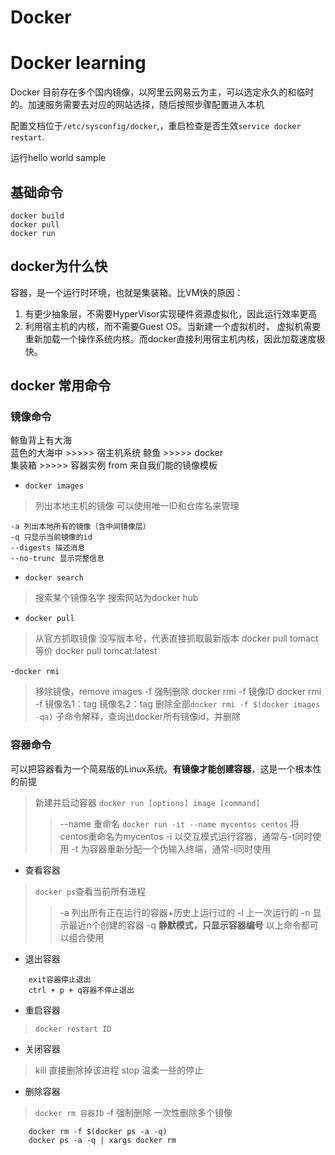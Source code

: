 # Docker


# Docker learning

Docker 目前存在多个国内镜像，以阿里云网易云为主，可以选定永久的和临时的。加速服务需要去对应的网站选择，随后按照步骤配置进入本机

配置文档位于`/etc/sysconfig/docker`,，重启检查是否生效`service docker restart`.

运行hello world sample

## 基础命令

```docker
docker build 
docker pull
docker run 
```

## docker为什么快

容器，是一个运行时环境，也就是集装箱。比VM快的原因：
1. 有更少抽象层，不需要HyperVisor实现硬件资源虚拟化，因此运行效率更高
2. 利用宿主机的内核，而不需要Guest OS。当新建一个虚拟机时， 虚拟机需要重新加载一个操作系统内核。而docker直接利用宿主机内核，因此加载速度极快。



## docker 常用命令

### 镜像命令  
鲸鱼背上有大海  
蓝色的大海中 >>>>> 宿主机系统
鲸鱼 >>>>> docker  
集装箱 >>>>> 容器实例   from 来自我们能的镜像模板

-  `docker images`
> 列出本地主机的镜像
> 可以使用唯一ID和仓库名来管理
```docker
-a 列出本地所有的镜像（含中间镜像层）
-q 只显示当前镜像的id
--digests 描述消息
--no-trunc 显示完整信息
```

- `docker search`
> 搜索某个镜像名字
> 搜索网站为docker hub

- `docker pull`
> 从官方抓取镜像
> 没写版本号，代表直接抓取最新版本
> docker pull tomact 等价 docker pull tomcat:latest

-`docker rmi`
> 移除镜像，remove images
> -f 强制删除
> docker rmi -f 镜像ID
> docker rmi -f 镜像名1：tag 镜像名2：tag
> 删除全部`docker rmi -f $(docker images -qa)`
> 子命令解释，查询出docker所有镜像id，并删除

### 容器命令
可以把容器看为一个简易版的Linux系统。**有镜像才能创建容器**，这是一个根本性的前提
> 新建并启动容器 `docker run [options] image [command]`
> > --name 重命名
> `docker run -it --name mycentos centos` 将centos重命名为mycentos
> > -i 以交互模式运行容器，通常与-t同时使用
> > -t 为容器重新分配一个伪输入终端，通常-i同时使用

- 查看容器
> `docker ps`查看当前所有进程
> > -a 列出所有正在运行的容器+历史上运行过的
> -l 上一次运行的
> -n 显示最近n个创建的容器
> -q **静默模式，只显示容器编号**
> 以上命令都可以组合使用


- 退出容器

```docker
    exit容器停止退出
    ctrl + p + q容器不停止退出
```
- 重启容器

> `docker restart ID`

- 关闭容器

> kill 直接删除掉该进程
> stop 温柔一些的停止

- 删除容器

> `docker rm 容器ID`
> -f 强制删除
> 一次性删除多个镜像
```docker
    docker rm -f $(docker ps -a -q)
    docker ps -a -q | xargs docker rm
```
